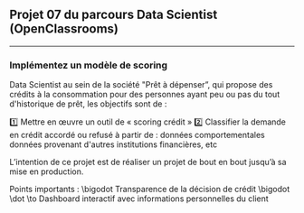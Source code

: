 ## Projet 07 du parcours Data Scientist (OpenClassrooms)

-------------------

### Implémentez un modèle de scoring

Data Scientist au sein de la société "Prêt à dépenser”, qui propose des crédits à la consommation pour des personnes ayant peu ou pas du tout d'historique de prêt, les objectifs sont de :

:one: Mettre en œuvre un outil de « scoring crédit »
:two: Classifier la demande en crédit accordé ou refusé
à partir de :
données comportementales
données provenant d'autres institutions financières,
etc

L’intention de ce projet est de réaliser un projet de bout en bout jusqu’à sa mise en production.

Points importants :
\bigodot Transparence de la décision de crédit
\bigodot \dot 	\to Dashboard interactif avec informations personnelles du client


<!-- Objectifs:
Entrainer un modèle de scoring à partir de données clients ayant contracté des prêts bancaires. Les clients sont labellisés 0 (bon payeur) ou 1 (défaut de paiement)
Implémenter le modèle dans une application web explicant le score
Prétraitement:
Utilisation du script de AGUIAR sur KAGGLE : https://www.kaggle.com/jsaguiar/lightgbm-with-simple-features

Voir le script

Les données sont déséquilibrées (seulement 8% de positifs). j'ai donc essayé de faire un clustering des negatifs (k-means) afin d'en dégager des catégories. Sans succès. j'ai donc décidé d'utiliser un RandomUnderSampler par volonté de faire simple et de réduire la taille du dataset. Les resultats de detection des positifs sont sensiblement améliorés (calcul du f1_score sur la classe 1). -->

<!-- Voir le script

Modélisation
Entrainement de modèle avec GridSearch et CrossValidation sur le set resampled (70% des données). f1_score de la classe 1 comme score de référence f1_score de 0.6 sur la classe 1 avec CV sur les données train, re-échantillonnées
Voir le script

Prediction sur le set de test (30% de données). Obtention f1_score de la classe 1 sur le set sans rééchantillonage : 0.29
Creation d'un score de perte en montant avec des valeurs arbitraires de pertes en fonction de l'erreur.
Voir fonction 'Loss Score'

Determination des seuils en se basant sur les valeurs de pertes. Rappel: n'étant pas banquier, je ne peux garantir que les seuils soient cohérents avec une vision métier, la fonction de perte ainsi que les seuils doivent être réalisés avec un expert bancaire
Voir le script

Dashboard
Le dashboard est réalisé avec le script dash_board.py qui fonctionne avec le framework streamlit. Streamlit lit le fichier via github. Ensuite, les données sont chargées en cache via AWS s3. Les prédictions et les explications du modèle sont générées via des requêtes POST vers une API hébergée sur heroku qui accède aux scripts et au modèle via github également.

Le dashboard présente donc le score prédit par le modèle et les variables les plus explicatives. Par ailleurs, on dispose aussi d'un histogramme permettant de visualiser la repartition d'une variable et la postition du client ciblé par rapport aux autres -->
